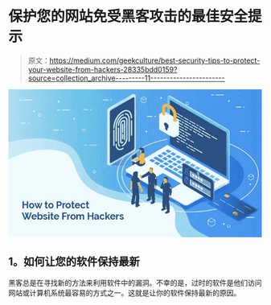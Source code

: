 # 保护您的网站免受黑客攻击的最佳安全提示

> 原文：<https://medium.com/geekculture/best-security-tips-to-protect-your-website-from-hackers-28335bdd0159?source=collection_archive---------11----------------------->

![](img/9547932949dc1d501423911df15eefa5.png)

## **1。如何让您的软件保持最新**

黑客总是在寻找新的方法来利用软件中的漏洞。不幸的是，过时的软件是他们访问网站或计算机系统最容易的方式之一。这就是让你的软件保持最新的原因。